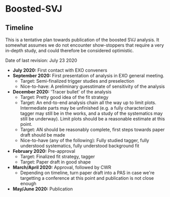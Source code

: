 # Boosted-SVJ

## Timeline

This is a tentative plan towards publication of the boosted SVJ analysis. It somewhat assumes we do not encounter show-stoppers that require a very in-depth study, and could therefore be considered optimistic.

Date of last revision: July 23 2020

- **July 2020:** First contact with EXO conveners
- **September 2020:** First presentation of analysis in EXO general meeting.
  - Target: Semi-finalized trigger studies and preselection
  - Nice-to-have: A preliminary guesstimate of sensitivity of the analysis
- **December 2020:** 'Tracer bullet' of the analysis
  - Target: Pretty good idea of the fit strategy
  - Target: An end-to-end analysis chain all the way up to limit plots. Intermediate parts may be unfinished (e.g. a fully characterized tagger may still be in the works, and a study of the systematics may still be underway). Limit plots should be a reasonable estimate at this point.
  - Target: AN should be reasonably complete, first steps towards paper draft should be made
  - Nice-to-have (any of the following): Fully studied tagger, fully understood systematics, fully understood background fit
- **February 2020:** Pre-approval
  - Target: Finalized fit strategy, tagger
  - Target: Paper draft in good shape
- **March/April 2020:** Approval, followed by CWR
  - Depending on timeline, turn paper draft into a PAS in case we're targetting a conference at this point and publication is not close enough
- **May/June 2020:** Publication
